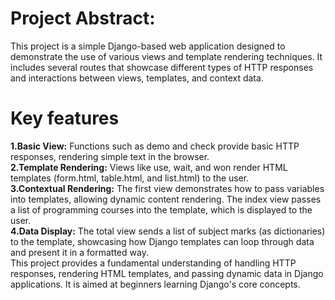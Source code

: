 <h1>Project Abstract:</h1>
  
This project is a simple Django-based web application designed to demonstrate the use of various views and template rendering techniques. It includes several routes that showcase different types of HTTP responses and interactions between views, templates, and context data.<br>

<h1>Key features</h1>

**1.Basic View:** Functions such as demo and check provide basic HTTP responses, rendering simple text in the browser.<br>
**2.Template Rendering:** Views like use, wait, and won render HTML templates (form.html, table.html, and list.html) to the user.<br>
**3.Contextual Rendering:** The first view demonstrates how to pass variables into templates, allowing dynamic content rendering. The index view passes a list of programming courses into the template, which is displayed to the user.<br>
**4.Data Display:** The total view sends a list of subject marks (as dictionaries) to the template, showcasing how Django templates can loop through data and present it in a formatted way.<br>
This project provides a fundamental understanding of handling HTTP responses, rendering HTML templates, and passing dynamic data in Django applications. It is aimed at beginners learning Django's core concepts.
